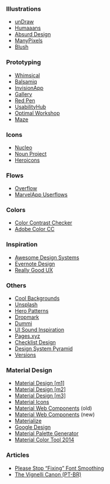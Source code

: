 ### Illustrations
- [unDraw](https://undraw.co/illustrations)
- [Humaaans](https://www.humaaans.com/)
- [Absurd Design](https://absurd.design/)
- [ManyPixels](https://www.manypixels.co/)
- [Blush](https://blush.design/)

### Prototyping
- [Whimsical](https://whimsical.co)
- [Balsamiq](https://balsamiq.com)
- [InvisionApp](http://invisionapp.com)
- [Gallery](https://gallery.io)
- [Red Pen](https://redpen.io)
- [UsabilityHub](https://usabilityhub.com)
- [Optimal Workshop](https://www.optimalworkshop.com)
- [Maze](https://maze.design)

### Icons
- [Nucleo](https://nucleoapp.com/)
- [Noun Project](https://thenounproject.com/)
- [Heroicons](https://heroicons.dev/)

### Flows
- [Overflow](https://overflow.io/)
- [MarvelApp Userflows](https://userflows.marvelapp.com/)

### Colors
- [Color Contrast Checker](https://webaim.org/resources/contrastchecker/)
- [Adobe Color CC](https://color.adobe.com/pt/create/color-wheel/)

### Inspiration
- [Awesome Design Systems](https://github.com/alexpate/awesome-design-systems)
- [Evernote Design](https://www.evernote.design/)
- [Really Good UX](https://www.reallygoodux.io/)

### Others
- [Cool Backgrounds](https://coolbackgrounds.io)
- [Unsplash](https://unsplash.com/)
- [Hero Patterns](http://www.heropatterns.com/)
- [Dropmark](http://dropmark.com)
- [Dummi](http://dummi.io/)
- [UI Sound Inspiration](https://uisounds.prototypr.io/sounds/)
- [Pages.xyz](https://www.pages.xyz/)
- [Checklist Design](https://www.checklist.design/)
- [Design System Pyramid](http://designprinciplespyramid.com/)
- [Versions](https://versions.sympli.io/)

### Material Design
- [Material Design [m1]](https://m1.material.io/)
- [Material Design [m2]](https://m2.material.io/)
- [Material Design [m3]](https://m3.material.io/)
- [Material Icons](https://material.io/icons/)
- [Material Web Components](https://material-components-web.appspot.com/) (old) 
- [Material Web Components](https://material-components.github.io/material-components-web-catalog) (new)
- [Materialize](http://materializecss.com/)
- [Google Design](https://medium.com/google-design)
- [Material Palette Generator](https://material.io/design/color/the-color-system.html#tools-for-picking-colors)
- [Material Color Tool 2014](https://material.io/tools/color)

### Articles
- [Please Stop “Fixing” Font Smoothing](http://usabilitypost.com/2012/11/05/stop-fixing-font-smoothing/)
- [The Vignelli Canon (PT-BR)](https://www.creativedoc.co/vignelli)
